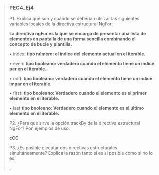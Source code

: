 > ### PEC4_Ej4
>
> P1. Explica qué son y cuándo se deberían utilizar las siguientes variables locales de la directiva estructural NgFor:
>
>**La directiva ngFor es la que se encarga de presentar una lista de elementos en pantalla de una forma sencilla combinando el concepto de bucle y plantilla.**
>
> • index: **tipo número: el índice del elemento actual en el iterable.**
>
> • even: **tipo booleano: verdadero cuando el elemento tiene un índice par en el iterable.**
>
> • odd: **tipo booleano: verdadero cuando el elemento tiene un índice impar en el iterable.**
>
> • first: **tipo booleano: Verdadero cuando el elemento es el primer elemento en el iterable.**
>
> • last **tipo booleano: Verdadero cuando el elemento es el último elemento en el iterable.**
>
>
> P2. ¿Para qué sirve la opción trackBy de la directiva estructural NgFor? Pon ejemplos de uso.
>
> **cCC**
>
> P3. ¿Es posible ejecutar dos directivas estructurales simultáneamente? Explica la razón tanto si es si posible como si no lo es.
>
> **.**